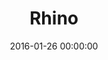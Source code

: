 ---
layout: productos
title: "Rhino"
date: 2016-01-26 00:00:00
categories:
- productos
img: RHINO.jpg
company: Rhino
categorie: rhino
---